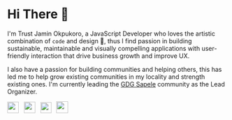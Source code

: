# Hi There 👋
I'm Trust Jamin Okpukoro, a JavaScript Developer who loves the artistic combination of `code` and design 🎨, thus I find passion in building sustainable, maintainable and visually compelling applications with user-friendly interaction that drive business growth and improve UX.

I also have a passion for building communities and helping others, this has led me to help grow existing communities in my locality and strength existing ones. I'm currently leading the [GDG Sapele](https://developers.google.com/community/gdg) community as the Lead Organizer.


<p>
<a href="https://linkedin.com/in/trust-jamin"><img height="26" src="https://img.shields.io/badge/linkedin-%230077B5.svg?&style=for-the-badge&logo=linkedin&logoColor=white"></a>&nbsp;&nbsp;
<a href="https://medium.com/@codekyd"><img height="26" src="https://img.shields.io/badge/medium-%2312100E.svg?&style=for-the-badge&logo=medium&logoColor=white" alt=""></a>&nbsp;&nbsp;
<a href="https://twitter.com/codekyd"><img height="25" src="https://img.shields.io/badge/twitter-%231DA1F2.svg?&style=for-the-badge&logo=twitter&logoColor=white"></a>&nbsp;&nbsp;
<a href="mailto:hellocodekyd@gmail.com"><img height="27" src="https://img.shields.io/badge/Email-%230077B5.svg?&style=for-the-badge&logo=gmail" alt=""></a>
</p>

